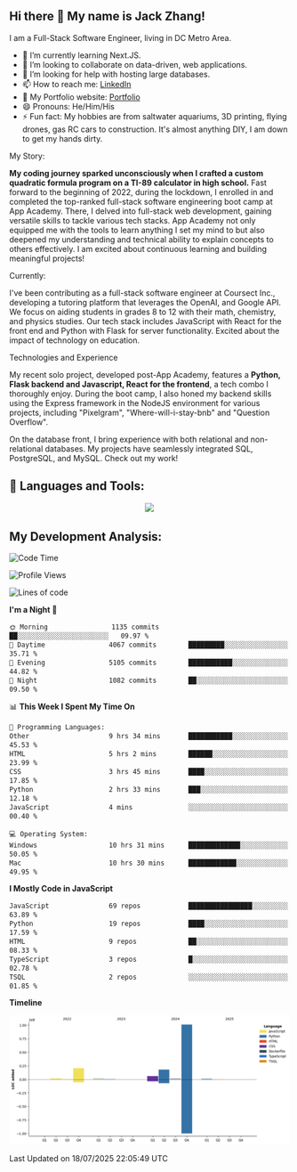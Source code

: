 
## Hi there 👋 My name is Jack Zhang!
I am a Full-Stack Software Engineer, living in DC Metro Area.

* 🌱 I’m currently learning Next.JS.
* 👯 I’m looking to collaborate on data-driven, web applications.
* 🤔 I’m looking for help with hosting large databases.
* 📫 How to reach me: [LinkedIn](https://www.linkedin.com/in/jack-zhang-1ba90929/)
* 🔭 My Portfolio website: [Portfolio](https://www.jackzhang.io)
* 😄 Pronouns: He/Him/His
* ⚡ Fun fact: My hobbies are from saltwater aquariums, 3D printing, flying drones, gas RC cars to construction. It's almost anything DIY, I am down to get my hands dirty.

My Story:

**My coding journey sparked unconsciously when I crafted a custom quadratic formula program on a TI-89 calculator in high school.** Fast forward to the beginning of 2022, during the lockdown, I enrolled in and completed the top-ranked full-stack software engineering boot camp at App Academy. There, I delved into full-stack web development, gaining versatile skills to tackle various tech stacks. App Academy not only equipped me with the tools to learn anything I set my mind to but also deepened my understanding and technical ability to explain concepts to others effectively. I am excited about continuous learning and building meaningful projects!

Currently:

I've been contributing as a full-stack software engineer at Coursect Inc., developing a tutoring platform that leverages the OpenAI, and Google API. We focus on aiding students in grades 8 to 12 with their math, chemistry, and physics studies. Our tech stack includes JavaScript with React for the front end and Python with Flask for server functionality. Excited about the impact of technology on education.

Technologies and Experience

My recent solo project, developed post-App Academy, features a **Python, Flask backend and Javascript, React for the frontend**, a tech combo I thoroughly enjoy. During the boot camp, I also honed my backend skills using the Express framework in the NodeJS environment for various projects, including "Pixelgram",  "Where-will-i-stay-bnb" and "Question Overflow".

On the database front, I bring experience with both relational and non-relational databases. My projects have seamlessly integrated SQL, PostgreSQL, and MySQL. Check out my work!


## 🧰 Languages and Tools:
<p align="center">
  <a href="https://skillicons.dev">
    <img src="https://skillicons.dev/icons?i=js,py,react,redux,html,css,flask,sequelize,express,npm,sqlite,postgres,github,postman,docker,nextjs,tailwind,gcp,ai" />
  </a>
</p>


## My Development Analysis:
<!--START_SECTION:waka-->
![Code Time](http://img.shields.io/badge/Code%20Time-1%2C816%20hrs%201%20min-blue)

![Profile Views](http://img.shields.io/badge/Profile%20Views-0-blue)

![Lines of code](https://img.shields.io/badge/From%20Hello%20World%20I%27ve%20Written-150.1%20million%20lines%20of%20code-blue)

**I'm a Night 🦉** 

```text
🌞 Morning                1135 commits        ██░░░░░░░░░░░░░░░░░░░░░░░   09.97 % 
🌆 Daytime                4067 commits        █████████░░░░░░░░░░░░░░░░   35.71 % 
🌃 Evening                5105 commits        ███████████░░░░░░░░░░░░░░   44.82 % 
🌙 Night                  1082 commits        ██░░░░░░░░░░░░░░░░░░░░░░░   09.50 % 
```


📊 **This Week I Spent My Time On** 

```text
💬 Programming Languages: 
Other                    9 hrs 34 mins       ███████████░░░░░░░░░░░░░░   45.53 % 
HTML                     5 hrs 2 mins        ██████░░░░░░░░░░░░░░░░░░░   23.99 % 
CSS                      3 hrs 45 mins       ████░░░░░░░░░░░░░░░░░░░░░   17.85 % 
Python                   2 hrs 33 mins       ███░░░░░░░░░░░░░░░░░░░░░░   12.18 % 
JavaScript               4 mins              ░░░░░░░░░░░░░░░░░░░░░░░░░   00.40 % 

💻 Operating System: 
Windows                  10 hrs 31 mins      █████████████░░░░░░░░░░░░   50.05 % 
Mac                      10 hrs 30 mins      ████████████░░░░░░░░░░░░░   49.95 % 
```

**I Mostly Code in JavaScript** 

```text
JavaScript               69 repos            ████████████████░░░░░░░░░   63.89 % 
Python                   19 repos            ████░░░░░░░░░░░░░░░░░░░░░   17.59 % 
HTML                     9 repos             ██░░░░░░░░░░░░░░░░░░░░░░░   08.33 % 
TypeScript               3 repos             █░░░░░░░░░░░░░░░░░░░░░░░░   02.78 % 
TSQL                     2 repos             ░░░░░░░░░░░░░░░░░░░░░░░░░   01.85 % 
```



**Timeline**

![Lines of Code chart](https://raw.githubusercontent.com/jzhang319/jzhang319/master/assets/bar_graph.png)


 Last Updated on 18/07/2025 22:05:49 UTC
<!--END_SECTION:waka-->
